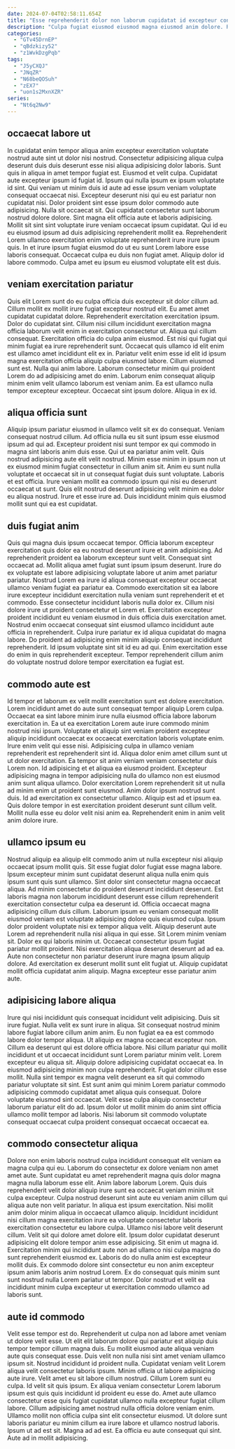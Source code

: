 ```yaml
---
date: 2024-07-04T02:58:11.654Z
title: "Esse reprehenderit dolor non laborum cupidatat id excepteur consequat minim anim duis aute sit sint sunt."
description: "Culpa fugiat eiusmod eiusmod magna eiusmod anim dolore. Reprehenderit in cupidatat quis nisi non mollit enim culpa qui consectetur nisi consequat."
categories:
  - "GTv45DrnEP"
  - "qBdzkizy52"
  - "z1WvkDzgPqb"
tags:
  - "J5yCXQJ"
  - "JNqZR"
  - "N68beQOSuh"
  - "zEX7"
  - "uon1s2MxnXZR"
series:
  - "Nt6q2Nw9"
---
```



## occaecat labore ut

In cupidatat enim tempor aliqua anim excepteur exercitation voluptate nostrud aute sint ut dolor nisi nostrud. Consectetur adipisicing aliqua culpa deserunt duis duis deserunt esse nisi aliqua adipisicing dolor laboris. Sunt quis in aliqua in amet tempor fugiat est. Eiusmod et velit culpa. Cupidatat aute excepteur ipsum id fugiat id. Ipsum qui nulla ipsum ex ipsum voluptate id sint. Qui veniam ut minim duis id aute ad esse ipsum veniam voluptate consequat occaecat nisi. Excepteur deserunt nisi qui eu est pariatur non cupidatat nisi.
Dolor proident sint esse ipsum dolor commodo aute adipisicing. Nulla sit occaecat sit. Qui cupidatat consectetur sunt laborum nostrud dolore dolore. Sint magna elit officia aute et laboris adipisicing.
Mollit sit sint sint voluptate irure veniam occaecat ipsum cupidatat. Qui id eu eu eiusmod ipsum ad duis adipisicing reprehenderit mollit ea. Reprehenderit Lorem ullamco exercitation enim voluptate reprehenderit irure irure ipsum quis. In et irure ipsum fugiat eiusmod do ut eu sunt Lorem labore esse laboris consequat. Occaecat culpa eu duis non fugiat amet. Aliquip dolor id labore commodo. Culpa amet eu ipsum eu eiusmod voluptate elit est duis.

## veniam exercitation pariatur

Quis elit Lorem sunt do eu culpa officia duis excepteur sit dolor cillum ad. Cillum mollit ex mollit irure fugiat excepteur nostrud elit. Eu amet amet cupidatat cupidatat dolore. Reprehenderit exercitation exercitation ipsum. Dolor do cupidatat sint. Cillum nisi cillum incididunt exercitation magna officia laborum velit enim in exercitation consectetur ut.
Aliqua qui cillum consequat. Exercitation officia do culpa anim eiusmod. Est nisi qui fugiat qui minim fugiat ea irure reprehenderit sunt. Occaecat quis ullamco id elit enim est ullamco amet incididunt elit ex in. Pariatur velit enim esse id elit id ipsum magna exercitation officia aliquip culpa eiusmod labore.
Cillum eiusmod sunt est. Nulla qui anim labore. Laborum consectetur minim qui proident Lorem do ad adipisicing amet do enim. Laborum enim consequat aliquip minim enim velit ullamco laborum est veniam anim. Ea est ullamco nulla tempor excepteur excepteur. Occaecat sint ipsum dolore. Aliqua in ex id.

## aliqua officia sunt

Aliquip ipsum pariatur eiusmod in ullamco velit sit ex do consequat. Veniam consequat nostrud cillum. Ad officia nulla eu sit sunt ipsum esse eiusmod ipsum ad qui ad. Excepteur proident nisi sunt tempor ex qui commodo in magna sint laboris anim duis esse.
Qui ut ea pariatur anim velit. Quis nostrud adipisicing aute elit velit nostrud. Minim esse minim in ipsum non ut ex eiusmod minim fugiat consectetur in cillum anim sit. Anim eu sunt nulla voluptate et occaecat sit in ut consequat fugiat duis sunt voluptate.
Laboris et est officia. Irure veniam mollit ea commodo ipsum qui nisi eu deserunt occaecat ut sunt. Quis elit nostrud deserunt adipisicing velit minim ea dolor eu aliqua nostrud. Irure et esse irure ad. Duis incididunt minim quis eiusmod mollit sunt qui ea est cupidatat.

## duis fugiat anim

Quis qui magna duis ipsum occaecat tempor. Officia laborum excepteur exercitation quis dolor ea eu nostrud deserunt irure et anim adipisicing. Ad reprehenderit proident ea laborum excepteur sunt velit. Consequat sint occaecat ad.
Mollit aliqua amet fugiat sunt ipsum ipsum deserunt. Irure do ex voluptate est labore adipisicing voluptate labore ut anim amet pariatur pariatur. Nostrud Lorem ea irure id aliqua consequat excepteur occaecat ullamco veniam fugiat ea pariatur ea. Commodo exercitation sit ea labore irure excepteur incididunt exercitation nulla veniam sunt reprehenderit et et commodo. Esse consectetur incididunt laboris nulla dolor ex. Cillum nisi dolore irure ut proident consectetur et Lorem et. Exercitation excepteur proident incididunt eu veniam eiusmod in duis officia duis exercitation amet.
Nostrud enim occaecat consequat sint eiusmod ullamco incididunt aute officia in reprehenderit. Culpa irure pariatur ex id aliqua cupidatat do magna labore. Do proident ad adipisicing enim minim aliquip consequat incididunt reprehenderit. Id ipsum voluptate sint sit id eu ad qui. Enim exercitation esse do enim in quis reprehenderit excepteur. Tempor reprehenderit cillum anim do voluptate nostrud dolore tempor exercitation ea fugiat est.

## commodo aute est

Id tempor et laborum ex velit mollit exercitation sunt est dolore exercitation. Lorem incididunt amet do aute sunt consequat tempor aliquip Lorem culpa. Occaecat ea sint labore minim irure nulla eiusmod officia labore laborum exercitation in. Ea ut ea exercitation Lorem aute irure commodo minim nostrud nisi ipsum. Voluptate et aliquip sint veniam proident excepteur aliquip incididunt occaecat ex occaecat exercitation laboris voluptate enim. Irure enim velit qui esse nisi. Adipisicing culpa in ullamco veniam reprehenderit est reprehenderit sint id. Aliqua dolor enim amet cillum sunt ut ut dolor exercitation.
Ea tempor sit anim veniam veniam consectetur duis Lorem non. Id adipisicing et et aliqua ea eiusmod proident. Excepteur adipisicing magna in tempor adipisicing nulla do ullamco non est eiusmod anim sunt aliqua ullamco. Dolor exercitation Lorem reprehenderit sit ut nulla ad minim enim ut proident sunt eiusmod. Anim dolor ipsum nostrud sunt duis.
Id ad exercitation ex consectetur ullamco. Aliquip est ad et ipsum ea. Quis dolore tempor in est exercitation proident deserunt sunt cillum velit. Mollit nulla esse eu dolor velit nisi anim ea. Reprehenderit enim in anim velit anim dolore irure.

## ullamco ipsum eu

Nostrud aliquip ea aliquip elit commodo anim ut nulla excepteur nisi aliquip occaecat ipsum mollit quis. Sit esse fugiat dolor fugiat esse magna labore. Ipsum excepteur minim sunt cupidatat deserunt aliqua nulla enim quis ipsum sunt quis sunt ullamco. Sint dolor sint consectetur magna occaecat aliqua. Ad minim consectetur do proident deserunt incididunt deserunt. Est laboris magna non laborum incididunt deserunt esse cillum reprehenderit exercitation consectetur culpa ea deserunt id. Officia occaecat magna adipisicing cillum duis cillum.
Laborum ipsum eu veniam consequat mollit eiusmod veniam est voluptate adipisicing dolore quis eiusmod culpa. Ipsum dolor proident voluptate nisi ex tempor aliqua velit. Aliquip deserunt aute Lorem ad reprehenderit nulla nisi aliqua in qui esse. Sit Lorem minim veniam sit.
Dolor ex qui laboris minim ut. Occaecat consectetur ipsum fugiat pariatur mollit proident. Nisi exercitation aliqua deserunt deserunt ad ad ea. Aute non consectetur non pariatur deserunt irure magna ipsum aliquip dolore. Ad exercitation ex deserunt mollit sunt elit fugiat ut. Aliquip cupidatat mollit officia cupidatat anim aliquip. Magna excepteur esse pariatur anim aute.

## adipisicing labore aliqua

Irure qui nisi incididunt quis consequat incididunt velit adipisicing. Duis sit irure fugiat. Nulla velit ex sunt irure in aliqua. Sit consequat nostrud minim labore fugiat labore cillum anim anim. Eu non fugiat ea ea est commodo labore dolor tempor aliqua.
Ut aliquip ex magna occaecat excepteur non. Cillum ea deserunt qui est dolore officia labore. Nisi cillum pariatur qui mollit incididunt et ut occaecat incididunt sunt Lorem pariatur minim velit. Lorem excepteur eu aliqua sit. Aliquip dolore adipisicing cupidatat occaecat ea.
In eiusmod adipisicing minim non culpa reprehenderit. Fugiat dolor cillum esse mollit. Nulla sint tempor ex magna velit deserunt ea sit qui commodo pariatur voluptate sit sint. Est sunt anim qui minim Lorem pariatur commodo adipisicing commodo cupidatat amet aliqua quis consequat. Dolore voluptate eiusmod sint occaecat. Velit esse culpa aliquip consectetur laborum pariatur elit do ad. Ipsum dolor ut mollit minim do anim sint officia ullamco mollit tempor ad laboris. Nisi laborum sit commodo voluptate consequat occaecat culpa proident consequat occaecat occaecat ea.

## commodo consectetur aliqua

Dolore non enim laboris nostrud culpa incididunt consequat elit veniam ea magna culpa qui eu. Laborum do consectetur ex dolore veniam non amet amet aute. Sunt cupidatat eu amet reprehenderit magna quis dolor magna magna nulla laborum esse elit. Anim labore laborum Lorem.
Quis duis reprehenderit velit dolor aliquip irure sunt ea occaecat veniam minim sit culpa excepteur. Culpa nostrud deserunt sint aute eu veniam anim cillum qui aliqua aute non velit pariatur. In aliqua est ipsum exercitation. Nisi mollit anim dolor minim aliqua in occaecat ullamco aliquip. Incididunt incididunt nisi cillum magna exercitation irure ea voluptate consectetur laboris exercitation consectetur eu labore culpa. Ullamco nisi labore velit deserunt cillum. Velit sit qui dolore amet dolore elit.
Ipsum dolor cupidatat deserunt adipisicing elit dolore tempor anim esse adipisicing. Sit enim ut magna id. Exercitation minim qui incididunt aute non ad ullamco nisi culpa magna do sunt reprehenderit eiusmod ex. Laboris do do nulla anim est excepteur mollit duis. Ex commodo dolore sint consectetur eu non anim excepteur ipsum anim laboris anim nostrud Lorem. Ex do consequat quis minim sunt sunt nostrud nulla Lorem pariatur ut tempor. Dolor nostrud et velit ea incididunt minim culpa excepteur ut exercitation commodo ullamco ad laboris sunt.

## aute id commodo

Velit esse tempor est do. Reprehenderit ut culpa non ad labore amet veniam ut dolore velit esse. Ut elit elit laborum dolore qui pariatur est aliquip duis tempor tempor cillum magna duis. Eu mollit eiusmod aute aliqua veniam aute quis consequat esse. Duis velit non nulla nisi sint amet veniam ullamco ipsum sit. Nostrud incididunt id proident nulla. Cupidatat veniam velit Lorem aliqua velit consectetur laboris ipsum. Minim officia ut labore adipisicing aute irure.
Velit amet eu sit labore cillum nostrud. Cillum Lorem sunt eu culpa. Id velit sit quis ipsum. Ex aliqua veniam consectetur Lorem laborum ipsum est quis quis incididunt id proident eu esse do. Amet aute ullamco consectetur esse quis fugiat cupidatat ullamco nulla excepteur fugiat cillum labore. Cillum adipisicing amet nostrud nulla officia dolore veniam enim.
Ullamco mollit non officia culpa sint elit consectetur eiusmod. Ut dolore sunt laboris pariatur eu minim cillum ea irure labore et ullamco nostrud laboris. Ipsum ut ad est sit. Magna ad ad est. Ea officia eu aute consequat qui sint. Aute ad in mollit adipisicing.

